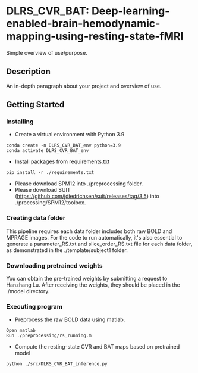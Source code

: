 # DLRS_CVR_BAT: Deep-learning-enabled-brain-hemodynamic-mapping-using-resting-state-fMRI

Simple overview of use/purpose.

## Description

An in-depth paragraph about your project and overview of use.

## Getting Started

### Installing
* Create a virtual environment with Python 3.9
```
conda create -n DLRS_CVR_BAT_env python=3.9
conda activate DLRS_CVR_BAT_env
```
* Install packages from requirements.txt
```
pip install -r ./requirements.txt
```

* Please download SPM12 into ./preprocessing folder. 
* Please download SUIT (https://github.com/jdiedrichsen/suit/releases/tag/3.5) into ./processing/SPM12/toolbox.
### Creating data folder
This pipeline requires each data folder includes both raw BOLD and MPRAGE images. For the code to run automatically, 
it's also essential to generate a parameter_RS.txt and slice_order_RS.txt file for each data folder, as demonstrated 
in the ./template/subject1 folder.

### Downloading pretrained weights
You can obtain the pre-trained weights by submitting a request to Hanzhang Lu. After receiving the weights, they should 
be placed in the ./model directory.

### Executing program
* Preprocess the raw BOLD data using matlab.
```
Open matlab 
Run ./preprocessing/rs_running.m
```
* Compute the resting-state CVR and BAT maps based on pretrained model
```
python ./src/DLRS_CVR_BAT_inference.py
```

